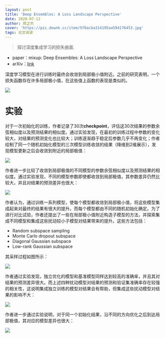 ```yaml
---
layout: post
title: 'Deep Ensembles: A Loss Landscape Perspective'
date: 2020-07-12
author: 郑之杰
cover: 'https://pic.downk.cc/item/5f0acba314195aa594176453.jpg'
tags: 论文阅读
---
```


> 探讨深度集成学习的损失曲面.

- paper：mixup: Deep Ensembles: A Loss Landscape Perspective
- arXiv：[link](https://arxiv.org/abs/1912.02757v1)

深度学习模型在进行训练时最终会收敛到局部极小值附近。之前的研究表明，一个损失函数存在许多局部极小值，在这些值上函数的表现是类似的。

![](https://pic.downk.cc/item/5f0ad7db14195aa5941aa6a7.jpg)


# 实验

对于一次初始化的训练，作者记录了$30$次**checkpoint**，评估这$30$次结果的参数余弦相似度以及预测结果的相似度。通过实验发现，在最初的训练过程中参数的变化较大，对结果的预测变化也比较大；训练逐渐趋于稳定后参数几乎不再变化；作者绘制了同一个随机初始化模型的三次模型训练收敛的结果（降维到2维展示），发现模型更新之后会收敛到附近的局部极值：

![](https://pic.downk.cc/item/5f0adb2614195aa5941b79b7.jpg)

作者进一步比较了收敛到局部极值的不同模型的参数余弦相似度以及预测结果的相似度。通过实验发现，不同的模型参数即使都收敛到局部极值，其参数差异仍然比较大，并且对结果的预测差异也很大：

![](https://pic.downk.cc/item/5f0adbc114195aa5941ba0e6.jpg)

作者认为，通过训练一系列模型，使每个模型都收敛到局部极小值，将这些模型集成起来对最终的结果有很大的提升。而每个模型都由不同的随机初始化确定。为了进行对比试验，作者还提出了一些在局部极小值附近构造子模型的方法，并探索集成不同模型和集成这些扰动较小子模型对结果带来的提升。这些方法包括：
- Random subspace sampling
- Monte Carlo dropout subspace
- Diagonal Gaussian subspace
- Low-rank Gaussian subspace

其采样过程如图所示：

![](https://pic.downk.cc/item/5f0adc4a14195aa5941bc777.jpg)

作者通过实验发现，独立优化的模型和基准模型同样达到较高的准确率，并且其对结果的预测差异很大。而上述四种扰动模型对结果的预测和验证集准确率存在较强的相关性，这说明集成独立训练的模型对结果会有帮助，但集成这些扰动模型对结果的影响不大：

![](https://pic.downk.cc/item/5f0adc8414195aa5941bd66f.jpg)

作者进一步通过实验说明，对于同一个初始化结果，沿不同的方向优化之后到达局部极值，其对应的模型差异也很大：

![](https://pic.downk.cc/item/5f0ade4f14195aa5941c5e8e.jpg)

